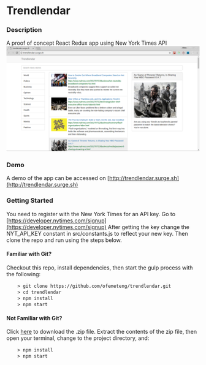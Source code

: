 # Trendlendar

### Description
A proof of concept React Redux app using New York Times API
![Trendlendar](screenshots/homepage.png "Trendlendar Homepage")

### Demo
A demo of the app can be accessed on [http://trendlendar.surge.sh](http://trendlendar.surge.sh)


### Getting Started

You need to register with the New York Times for an API key.
Go to [https://developer.nytimes.com/signup](https://developer.nytimes.com/signup)
After getting the key change the NYT_API_KEY constant in src/constants.js to reflect your new key.
Then clone the repo and run using the steps below.

#### Familiar with Git?
Checkout this repo, install dependencies, then start the gulp process with the following:

```
	> git clone https://github.com/ofemeteng/trendlendar.git
	> cd trendlendar
	> npm install
	> npm start
```

#### Not Familiar with Git?
Click [here](https://github.com/ofemeteng/trendlendar/archive/master.zip) to download the .zip file.  Extract the contents of the zip file, then open your terminal, change to the project directory, and:

```
	> npm install
	> npm start
```
